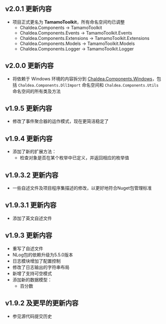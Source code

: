 ﻿## v2.0.1 更新内容

- 项目正式更名为 **TamamoToolkit**，所有命名空间均已调整
	- Chaldea.Components -> TamamoToolkit
	- Chaldea.Components.Events -> TamamoToolkit.Events
	- Chaldea.Components.Extensions -> TamamoToolkit.Extensions
	- Chaldea.Components.Models -> TamamoToolkit.Models
	- Chaldea.Components.Logger -> TamamoToolkit.Logger

## v2.0.0 更新内容

- 将依赖于 Windows 环境的内容拆分到 [Chaldea.Components.Windows](https://www.nuget.org/packages/Chaldea.Components.Windows)，包括 `Chaldea.Components.DllImport` 命名空间和 `Chaldea.Components.Utils` 命名空间的所有类及方法

## v1.9.5 更新内容

- 修改了事件聚合器的运作模式，现在更简洁稳定了

## v1.9.4 更新内容

- 添加了新的扩展方法：
	- 检查对象是否在某个枚举中已定义，并返回相应的枚举值

## v1.9.3.2 更新内容

- 一些自述文件及项目程序集描述的修改，以更好地符合Nuget包管理标准

## v1.9.3.1 更新内容

- 添加了英文自述文件

## v1.9.3 更新内容

- 重写了自述文件
- NLog包的依赖升级为5.5.0版本
- 日志模块增加了配置控制
- 修改了日志输出的字符串布局
- 新增了支持可空模式
- 添加新的数据模型：
	- 百分数

## v1.9.2 及更早的更新内容

- 参见源代码提交历史